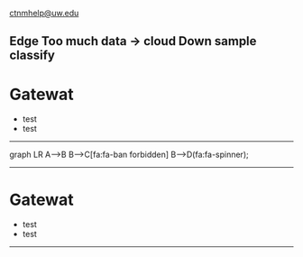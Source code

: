 ctnmhelp@uw.edu

Edge
Too much data -> cloud
    Down sample
    classify
---

# Gatewat

* test
* test

---

  <div class="mermaid">
  graph LR
      A-->B
      B-->C[fa:fa-ban forbidden]
      B-->D(fa:fa-spinner);
  </div>

---

# Gatewat

* test
* test

---

